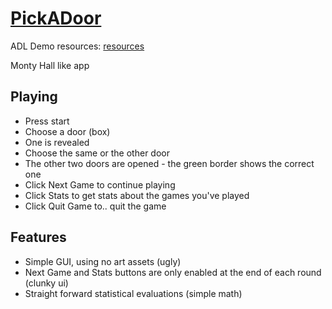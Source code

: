 [PickADoor](http://creighton.github.io/PickADoor)
=========

ADL Demo resources: [resources](https://drive.google.com/a/adlnet.gov/?tab=mo#folders/0B7Cy_QOGO8g-S0ZsVmowYmFEakU)


Monty Hall like app

## Playing
- Press start
- Choose a door (box)
- One is revealed
- Choose the same or the other door
- The other two doors are opened - the green border shows the correct one
- Click Next Game to continue playing
- Click Stats to get stats about the games you've played
- Click Quit Game to.. quit the game


## Features
- Simple GUI, using no art assets (ugly)
- Next Game and Stats buttons are only enabled at the end of each round (clunky ui)
- Straight forward statistical evaluations (simple math)
